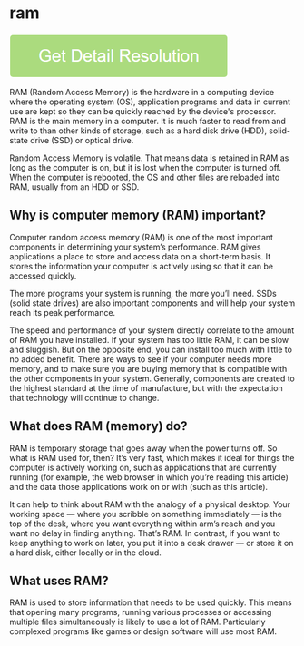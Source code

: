 # ram

[![ram](get-startted.png)](https://icncomputer.com/what-is-ram/)

RAM (Random Access Memory) is the hardware in a computing device where the operating system (OS), application programs and data in current use are kept so they can be quickly reached by the device's processor. RAM is the main memory in a computer. It is much faster to read from and write to than other kinds of storage, such as a hard disk drive (HDD), solid-state drive (SSD) or optical drive.

Random Access Memory is volatile. That means data is retained in RAM as long as the computer is on, but it is lost when the computer is turned off. When the computer is rebooted, the OS and other files are reloaded into RAM, usually from an HDD or SSD.

## Why is computer memory (RAM) important?

Computer random access memory (RAM) is one of the most important components in determining your system’s performance. RAM gives applications a place to store and access data on a short-term basis. It stores the information your computer is actively using so that it can be accessed quickly. 

The more programs your system is running, the more you’ll need. SSDs (solid state drives) are also important components and will help your system reach its peak performance.

The speed and performance of your system directly correlate to the amount of RAM you have installed. If your system has too little RAM, it can be slow and sluggish. But on the opposite end, you can install too much with little to no added benefit. There are ways to see if your computer needs more memory, and to make sure you are buying memory that is compatible with the other components in your system. Generally, components are created to the highest standard at the time of manufacture, but with the expectation that technology will continue to change.

## What does RAM (memory) do?

RAM is temporary storage that goes away when the power turns off. So what is RAM used for, then? It’s very fast, which makes it ideal for things the computer is actively working on, such as applications that are currently running (for example, the web browser in which you’re reading this article) and the data those applications work on or with (such as this article).

It can help to think about RAM with the analogy of a physical desktop. Your working space — where you scribble on something immediately — is the top of the desk, where you want everything within arm’s reach and you want no delay in finding anything. That’s RAM. In contrast, if you want to keep anything to work on later, you put it into a desk drawer — or store it on a hard disk, either locally or in the cloud.

## What uses RAM?

RAM is used to store information that needs to be used quickly. This means that opening many programs, running various processes or accessing multiple files simultaneously is likely to use a lot of RAM. Particularly complexed programs like games or design software will use most RAM.
